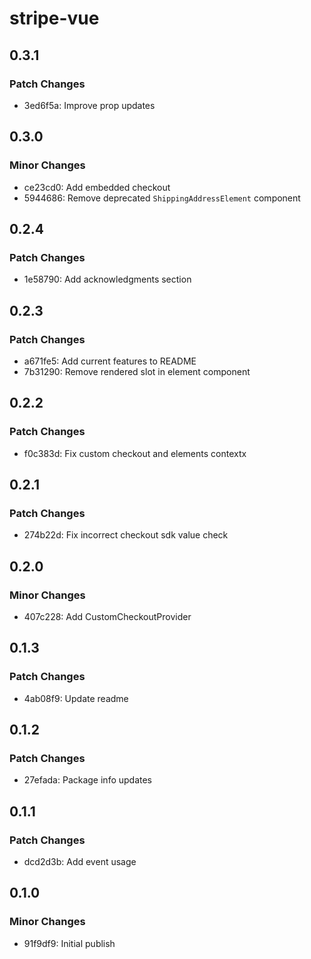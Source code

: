 # stripe-vue

## 0.3.1

### Patch Changes

- 3ed6f5a: Improve prop updates

## 0.3.0

### Minor Changes

- ce23cd0: Add embedded checkout
- 5944686: Remove deprecated `ShippingAddressElement` component

## 0.2.4

### Patch Changes

- 1e58790: Add acknowledgments section

## 0.2.3

### Patch Changes

- a671fe5: Add current features to README
- 7b31290: Remove rendered slot in element component

## 0.2.2

### Patch Changes

- f0c383d: Fix custom checkout and elements contextx

## 0.2.1

### Patch Changes

- 274b22d: Fix incorrect checkout sdk value check

## 0.2.0

### Minor Changes

- 407c228: Add CustomCheckoutProvider

## 0.1.3

### Patch Changes

- 4ab08f9: Update readme

## 0.1.2

### Patch Changes

- 27efada: Package info updates

## 0.1.1

### Patch Changes

- dcd2d3b: Add event usage

## 0.1.0

### Minor Changes

- 91f9df9: Initial publish
